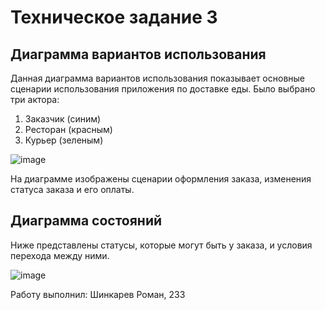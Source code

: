 # Техническое задание 3

## Диаграмма вариантов использования

Данная диаграмма вариантов использования показывает основные сценарии использования приложения по доставке еды. Было выбрано три актора:
1) Заказчик (синим)
2) Ресторан (красным)
3) Курьер (зеленым)

![image](https://github.com/RomaShinkarev/programming_techonlogy_3/assets/85445712/0e1dbe56-75d6-4f59-986c-87cdfac6826e)

На диаграмме изображены сценарии оформления заказа, изменения статуса заказа  и его оплаты.

## Диаграмма состояний

Ниже представлены статусы, которые могут быть у заказа, и условия перехода между ними.

![image](https://github.com/RomaShinkarev/programming_techonlogy_3/assets/85445712/58945680-6374-40ae-9cd6-0b4474793b0e)

Работу выполнил: Шинкарев Роман, 233
